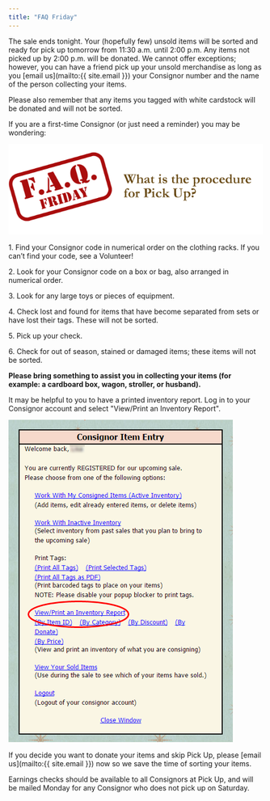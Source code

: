 ```yaml
---
title: "FAQ Friday"
---
```


The sale ends tonight. Your (hopefully few) unsold items will be sorted and ready for pick up tomorrow from 11:30 a.m. until 2:00 p.m. Any items not picked up by 2:00 p.m. will be donated. We cannot offer exceptions; however, you can have a friend pick up your unsold merchandise as long as you [email us](mailto:{{ site.email }}) your Consignor number and the name of the person collecting your items.

Please also remember that any items you tagged with white cardstock will be donated and will not be sorted.

If you are a first-time Consignor (or just need a reminder) you may be wondering:

![](/img/blog/FAQ_Fridays-pick-up.png)

1\. Find your Consignor code in numerical order on the clothing racks. If you can’t find your code, see a Volunteer!

2\. Look for your Consignor code on a box or bag, also arranged in numerical order.

3\. Look for any large toys or pieces of equipment.

4\. Check lost and found for items that have become separated from sets or have lost their tags. These will not be sorted.

5\. Pick up your check.

6\. Check for out of season, stained or damaged items; these items will not be sorted.

**Please bring something to assist you in collecting your items (for example: a cardboard box, wagon, stroller, or husband).**

It may be helpful to you to have a printed inventory report. Log in to your Consignor account and select "View/Print an Inventory Report".

![](/img/blog/Friday_Pick_Up.png)

If you decide you want to donate your items and skip Pick Up, please [email us](mailto:{{ site.email }}) now so we save the time of sorting your items.

Earnings checks should be available to all Consignors at Pick Up, and will be mailed Monday for any Consignor who does not pick up on Saturday.
